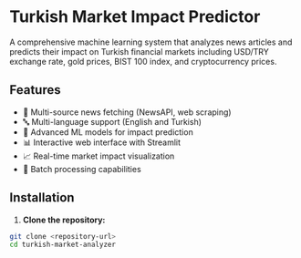 # Turkish Market Impact Predictor

A comprehensive machine learning system that analyzes news articles and predicts their impact on Turkish financial markets including USD/TRY exchange rate, gold prices, BIST 100 index, and cryptocurrency prices.

## Features

- 📰 Multi-source news fetching (NewsAPI, web scraping)
- 🔤 Multi-language support (English and Turkish)
- 🤖 Advanced ML models for impact prediction
- 📊 Interactive web interface with Streamlit
- 📈 Real-time market impact visualization
- 🔄 Batch processing capabilities

## Installation

1. **Clone the repository:**
```bash
git clone <repository-url>
cd turkish-market-analyzer